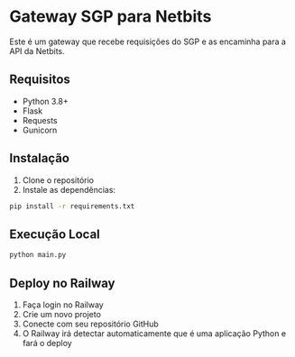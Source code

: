 # Gateway SGP para Netbits

Este é um gateway que recebe requisições do SGP e as encaminha para a API da Netbits.

## Requisitos

- Python 3.8+
- Flask
- Requests
- Gunicorn

## Instalação

1. Clone o repositório
2. Instale as dependências:
```bash
pip install -r requirements.txt
```

## Execução Local

```bash
python main.py
```

## Deploy no Railway

1. Faça login no Railway
2. Crie um novo projeto
3. Conecte com seu repositório GitHub
4. O Railway irá detectar automaticamente que é uma aplicação Python e fará o deploy 